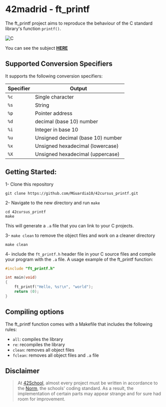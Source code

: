 # 42madrid - ft_printf
The ft_printf project aims to reproduce the behaviour of the C standard library's function `printf()`.

![C](https://img.shields.io/badge/C-a?style=for-the-badge&logo=C&color=grey)

You can see the subject [**HERE**](https://github.com/MGuardia10/42cursus/blob/main/subjects/en/printf_subject_en.pdf)

## Supported Conversion Specifiers
It supports the following conversion specifiers:

|Specifier|Output|
|---|---|
|`%c`|Single character|
|`%s`|String|
|`%p`|Pointer address|
|`%d`|decimal (base 10) number|
|`%i`|Integer in base 10|
|`%u`|Unsigned decimal (base 10) number|
|`%x`|Unsigned hexadecimal (lowercase)|
|`%X`|Unsigned hexadecimal (uppercase)|

## Getting Started:

1- Clone this repository
	
	git clone https://github.com/MGuardia10/42cursus_printf.git
2- Navigate to the new directory and run `make`
	
	cd 42cursus_printf
   	make
This will generate a `.a` file that you can link to your C projects.

3- `make clean` to remove the object files and work on a cleaner directory

	make clean
4- include the `ft_printf.h` header file in your C source files and compile your program with the `.a` file. A usage example of the ft_printf function:
```C
#include "ft_printf.h"

int main(void)
{
    ft_printf("Hello, %s!\n", "world");
    return (0);
}
```

## Compiling options
The ft_printf function comes with a Makefile that includes the following rules:

- `all`: compiles the library
- `re`: recompiles the library
- `clean`: removes all object files
- `fclean`: removes all object files and `.a` file

## Disclaimer
> At [42School](https://en.wikipedia.org/wiki/42_(school)), almost every project must be written in accordance to the [Norm](https://github.com/MGuardia10/42cursus/blob/main/subjects/en/norm_en.pdf), the schools' coding standard. As a result, the implementation of certain parts may appear strange and for sure had room for improvement.
